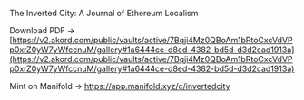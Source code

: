 The Inverted City: A Journal of Ethereum Localism

Download PDF ->[https://v2.akord.com/public/vaults/active/7Bqji4Mz0QBoAm1bRtoCxcVdVPp0xrZ0yW7yWfccnuM/gallery#1a6444ce-d8ed-4382-bd5d-d3d2cad1913a](https://v2.akord.com/public/vaults/active/7Bqji4Mz0QBoAm1bRtoCxcVdVPp0xrZ0yW7yWfccnuM/gallery#1a6444ce-d8ed-4382-bd5d-d3d2cad1913a)

Mint on Manifold ->
https://app.manifold.xyz/c/invertedcity
